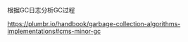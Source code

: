 



根据GC日志分析GC过程

https://plumbr.io/handbook/garbage-collection-algorithms-implementations#cms-minor-gc

